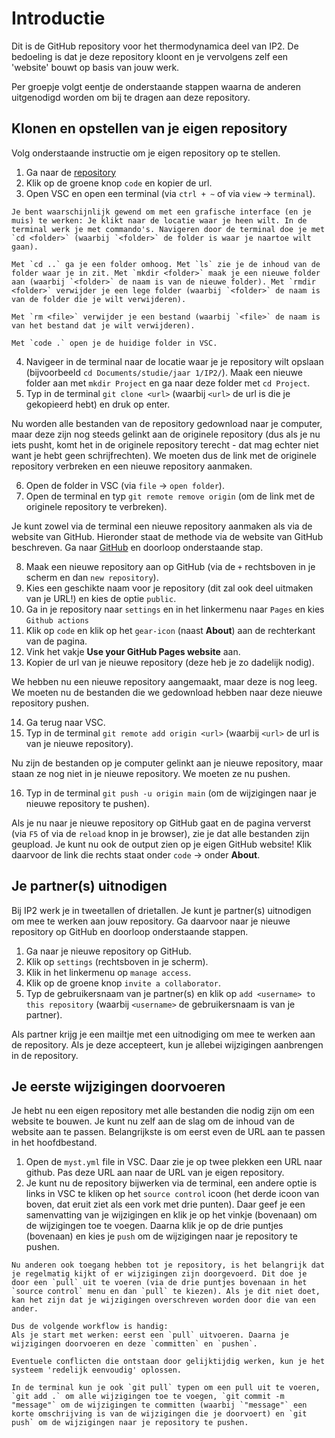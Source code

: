 # Introductie

Dit is de GitHub repository voor het thermodynamica deel van IP2. De bedoeling is dat je deze repository kloont en je vervolgens zelf een 'website' bouwt op basis van jouw werk. 

Per groepje volgt eentje de onderstaande stappen waarna de anderen uitgenodigd worden om bij te dragen aan deze repository.


## Klonen en opstellen van je eigen repository
Volg onderstaande instructie om je eigen repository op te stellen.

1. Ga naar de [repository](https://github.com/Contemporary-Physicslab/thermolab)
2. Klik op de groene knop `code` en kopier de url.
3. Open VSC en open een terminal (via `ctrl + ~` of via `view` $\rightarrow$ `terminal`).

```{note} Gebruik van de terminal
Je bent waarschijnlijk gewend om met een grafische interface (en je muis) te werken: Je klikt naar de locatie waar je heen wilt. In de terminal werk je met commando's. Navigeren door de terminal doe je met `cd <folder>` (waarbij `<folder>` de folder is waar je naartoe wilt gaan). 

Met `cd ..` ga je een folder omhoog. Met `ls` zie je de inhoud van de folder waar je in zit. Met `mkdir <folder>` maak je een nieuwe folder aan (waarbij `<folder>` de naam is van de nieuwe folder). Met `rmdir <folder>` verwijder je een lege folder (waarbij `<folder>` de naam is van de folder die je wilt verwijderen). 

Met `rm <file>` verwijder je een bestand (waarbij `<file>` de naam is van het bestand dat je wilt verwijderen). 

Met `code .` open je de huidige folder in VSC.
```

4. Navigeer in de terminal naar de locatie waar je je repository wilt opslaan (bijvoorbeeld `cd Documents/studie/jaar 1/IP2/`). Maak een nieuwe folder aan met `mkdir Project` en ga naar deze folder met `cd Project`.
5. Typ in de terminal `git clone <url>` (waarbij `<url>` de url is die je gekopieerd hebt) en druk op enter.

Nu worden alle bestanden van de repository gedownload naar je computer, maar deze zijn nog steeds gelinkt aan de originele repository (dus als je nu iets pusht, komt het in de originele repository terecht - dat mag echter niet want je hebt geen schrijfrechten). We moeten dus de link met de originele repository verbreken en een nieuwe repository aanmaken.

6. Open de folder in VSC (via `file` $\rightarrow$ `open folder`).
7. Open de terminal en typ `git remote remove origin` (om de link met de originele repository te verbreken).

Je kunt zowel via de terminal een nieuwe repository aanmaken als via de website van GitHub. Hieronder staat de methode via de website van GitHub beschreven. Ga naar [GitHub](https://github.com/) en doorloop onderstaande stap.

8. Maak een nieuwe repository aan op GitHub (via de `+` rechtsboven in je scherm en dan `new repository`).  
9. Kies een geschikte naam voor je repository (dit zal ook deel uitmaken van je URL!) en kies de optie `public`.
10. Ga in je repository naar `settings` en in het linkermenu naar `Pages` en kies `Github actions`
11. Klik op `code` en klik op het `gear-icon` (naast **About**) aan de rechterkant van de pagina.
12. Vink het vakje **Use your GitHub Pages website** aan.
13. Kopier de url van je nieuwe repository (deze heb je zo dadelijk nodig).

We hebben nu een nieuwe repository aangemaakt, maar deze is nog leeg. We moeten nu de bestanden die we gedownload hebben naar deze nieuwe repository pushen.

14. Ga terug naar VSC.
15. Typ in de terminal `git remote add origin <url>` (waarbij `<url>` de url is van je nieuwe repository).

Nu zijn de bestanden op je computer gelinkt aan je nieuwe repository, maar staan ze nog niet in je nieuwe repository. We moeten ze nu pushen.

16. Typ in de terminal `git push -u origin main` (om de wijzigingen naar je nieuwe repository te pushen).

Als je nu naar je nieuwe repository op GitHub gaat en de pagina ververst (via `F5` of via de `reload` knop in je browser), zie je dat alle bestanden zijn geupload. Je kunt nu ook de output zien op je eigen GitHub website! Klik daarvoor de link die rechts staat onder `code` $\rightarrow$ onder **About**.


## Je partner(s) uitnodigen
Bij IP2 werk je in tweetallen of drietallen. Je kunt je partner(s) uitnodigen om mee te werken aan jouw repository. Ga daarvoor naar je nieuwe repository op GitHub en doorloop onderstaande stappen.

1. Ga naar je nieuwe repository op GitHub.
2. Klik op `settings` (rechtsboven in je scherm).
3. Klik in het linkermenu op `manage access`.
4. Klik op de groene knop `invite a collaborator`.
5. Typ de gebruikersnaam van je partner(s) en klik op `add <username> to this repository` (waarbij `<username>` de gebruikersnaam is van je partner).

Als partner krijg je een mailtje met een uitnodiging om mee te werken aan de repository. Als je deze accepteert, kun je allebei wijzigingen aanbrengen in de repository.

## Je eerste wijzigingen doorvoeren
Je hebt nu een eigen repository met alle bestanden die nodig zijn om een website te bouwen. Je kunt nu zelf aan de slag om de inhoud van de website aan te passen. Belangrijkste is om eerst even de URL aan te passen in het hoofdbestand.

1. Open de `myst.yml` file in VSC. Daar zie je op twee plekken een URL naar github. Pas deze URL aan naar de URL van je eigen repository. 
2. Je kunt nu de repository bijwerken via de terminal, een andere optie is links in VSC te kliken op het `source control` icoon (het derde icoon van boven, dat eruit ziet als een vork met drie punten). Daar geef je een samenvatting van je wijzigingen en klik je op het vinkje (bovenaan) om de wijzigingen toe te voegen. Daarna klik je op de drie puntjes (bovenaan) en kies je `push` om de wijzigingen naar je repository te pushen.

```{warning} Let op
Nu anderen ook toegang hebben tot je repository, is het belangrijk dat je regelmatig kijkt of er wijzigingen zijn doorgevoerd. Dit doe je door een `pull` uit te voeren (via de drie puntjes bovenaan in het `source control` menu en dan `pull` te kiezen). Als je dit niet doet, kan het zijn dat je wijzigingen overschreven worden door die van een ander. 

Dus de volgende workflow is handig:
Als je start met werken: eerst een `pull` uitvoeren. Daarna je wijzigingen doorvoeren en deze `committen` en `pushen`.

Eventuele conflicten die ontstaan door gelijktijdig werken, kun je het systeem 'redelijk eenvoudig' oplossen.
```

```{note}
In de terminal kun je ook `git pull` typen om een pull uit te voeren, `git add .` om alle wijzigingen toe te voegen, `git commit -m "message"` om de wijzigingen te committen (waarbij `"message"` een korte omschrijving is van de wijzigingen die je doorvoert) en `git push` om de wijzigingen naar je repository te pushen.
```
